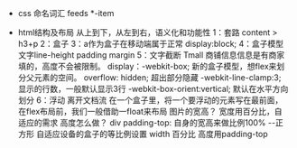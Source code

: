 - css 命名词汇
    feeds *-item

- html结构及布局
    从上到下，从左到右，语义化和功能性
    1：套路
      content > h3+p
    2：盒子
    3：a作为盒子在移动端属于正常
        display:block;
    4：盒子模型
        文字line-height padding margin
    5：文字截断
        Tmall 商铺信息信息是有商家填的，高度不会被限制。
        display：-webkit-box;  新的盒子模型，想flex来划分父元素的空间。
        overflow: hidden;  超出部分隐藏
        -webkit-line-clamp:3; 显示的行数，一般默认显示3行
        -webkit-box-orient:vertical;  默认在水平方向划分
    6：浮动
        离开文档流
        在一个盒子里，将一个要浮动的元素写在最前面，
        在flex布局前，我们一般借助一float来布局
        图片的宽高？ 宽度用百分比，自适应的需求
        高度怎么做？ div padding-top: 自身的宽高来做比例100%   --正方形
        自适应设备的盒子的等比例设置 width 百分比
        高度用padding-top 